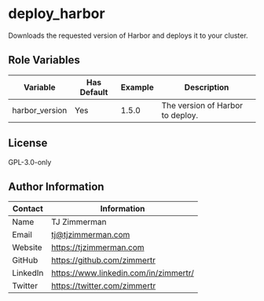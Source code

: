 deploy_harbor
=========

Downloads the requested version of Harbor and deploys it to your cluster.

Role Variables
--------------

| Variable             | Has Default | Example                                                      | Description                                   |
| -------------------- | ----------- | ------------------------------------------------------------ | --------------------------------------------- |
| harbor_version | Yes         | 1.5.0 | The version of Harbor to deploy.

License
-------

GPL-3.0-only

Author Information
------------------

| Contact  | Information                           |
| -------- | ------------------------------------- |
| Name     | TJ Zimmerman                          |
| Email    | tj@tjzimmerman.com                    |
| Website  | https://tjzimmerman.com               |
| GitHub   | https://github.com/zimmertr           |
| LinkedIn | https://www.linkedin.com/in/zimmertr/ |
| Twitter  | https://twitter.com/zimmertr          |

